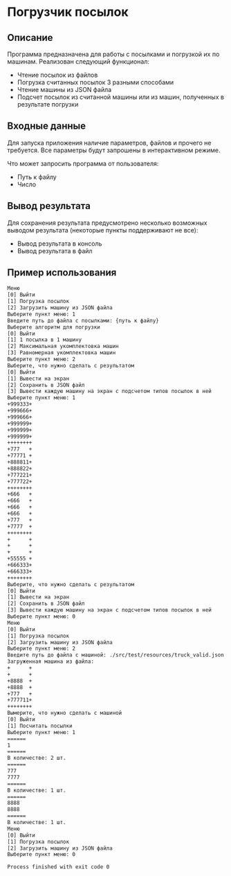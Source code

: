 # Погрузчик посылок

## Описание
Программа предназначена для работы с посылками и погрузкой их по машинам.
Реализован следующий функционал:
- Чтение посылок из файлов
- Погрузка считанных посылок 3 разными способами
- Чтение машины из JSON файла
- Подсчет посылок из считанной машины или из машин, полученных в результате погрузки

## Входные данные
Для запуска приложения наличие параметров, файлов и прочего не требуется.
Все параметры будут запрошены в интерактивном режиме.

Что может запросить программа от пользователя:
- Путь к файлу
- Число

## Вывод результата
Для сохранения результата предусмотрено несколько возможных выводом результата (некоторые пункты поддерживают не все):
- Вывод результата в консоль
- Вывод результата в файл

## Пример использования
```txt
Меню
[0] Выйти
[1] Погрузка посылок
[2] Загрузить машину из JSON файла
Выберите пункт меню: 1
Введите путь до файла с посылками: {путь к файлу}
Выберите алгоритм для погрузки
[0] Выйти
[1] 1 посылка в 1 машину
[2] Максимальная укомплектовка машин
[3] Равномерная укомплектовка машин
Выберите пункт меню: 2
Выберите, что нужно сделать с результатом
[0] Выйти
[1] Вывести на экран
[2] Сохранить в JSON файл
[3] Вывести каждую машину на экран с подсчетом типов посылок в ней
Выберите пункт меню: 1
+999333+
+999666+
+999666+
+999999+
+999999+
+999999+
++++++++
+777   +
+77771 +
+888811+
+888822+
+777221+
+777722+
++++++++
+666   +
+666   +
+666   +
+666   +
+777   +
+7777  +
++++++++
+      +
+      +
+      +
+55555 +
+666333+
+666333+
++++++++
Выберите, что нужно сделать с результатом
[0] Выйти
[1] Вывести на экран
[2] Сохранить в JSON файл
[3] Вывести каждую машину на экран с подсчетом типов посылок в ней
Выберите пункт меню: 0
Меню
[0] Выйти
[1] Погрузка посылок
[2] Загрузить машину из JSON файла
Выберите пункт меню: 2
Введите путь до файла с машиной: ./src/test/resources/truck_valid.json
Загруженная машина из файла:
+      +
+      +
+8888  +
+8888  +
+777   +
+777711+
++++++++
Вымерите, что нужно сделать с машиной
[0] Выйти
[1] Посчитать посылки
Выберите пункт меню: 1
======
1
======
В количестве: 2 шт.
======
777
7777
======
В количестве: 1 шт.
======
8888
8888
======
В количестве: 1 шт.
Меню
[0] Выйти
[1] Погрузка посылок
[2] Загрузить машину из JSON файла
Выберите пункт меню: 0

Process finished with exit code 0
```
